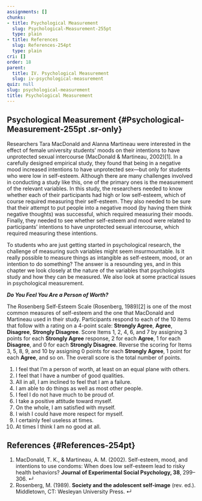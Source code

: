```yaml
---
assignments: []
chunks:
- title: Psychological Measurement
  slug: Psychological-Measurement-255pt
  type: plain
- title: References
  slug: References-254pt
  type: plain
cri: []
order: 18
parent:
  title: IV. Psychological Measurement
  slug: iv-psychological-measurement
quiz: null
slug: psychological-measurement
title: Psychological Measurement
---
```


## Psychological Measurement {#Psychological-Measurement-255pt .sr-only} 

Researchers Tara MacDonald and Alanna Martineau were interested in the effect of female university students’ moods on their intentions to have unprotected sexual intercourse (MacDonald & Martineau, 2002)\[1\]. In a carefully designed empirical study, they found that being in a negative mood increased intentions to have unprotected sex—but only for students who were low in self-esteem. Although there are many challenges involved in conducting a study like this, one of the primary ones is the measurement of the relevant variables. In this study, the researchers needed to know whether each of their participants had high or low self-esteem, which of course required measuring their self-esteem. They also needed to be sure that their attempt to put people into a negative mood (by having them think negative thoughts) was successful, which required measuring their moods. Finally, they needed to see whether self-esteem and mood were related to participants’ intentions to have unprotected sexual intercourse, which required measuring these intentions. 

To students who are just getting started in psychological research, the challenge of measuring such variables might seem insurmountable. Is it really possible to measure things as intangible as self-esteem, mood, or an intention to do something? The answer is a resounding yes, and in this chapter we look closely at the nature of the variables that psychologists study and how they can be measured. We also look at some practical issues in psychological measurement.

<i-callout>

**_**Do You Feel You Are a Person of Worth?**_**

The Rosenberg Self-Esteem Scale (Rosenberg, 1989)\[2\] is one of the most common measures of self-esteem and the one that MacDonald and Martineau used in their study. Participants respond to each of the 10 items that follow with a rating on a 4-point scale: __Strongly Agree__, __Agree__, __Disagree__, __Strongly Disagree__. Score Items 1, 2, 4, 6, and 7 by assigning 3 points for each __Strongly Agree__ response, 2 for each __Agree__, 1 for each __Disagree__, and 0 for each __Strongly Disagree__. Reverse the scoring for Items 3, 5, 8, 9, and 10 by assigning 0 points for each __Strongly Agree__, 1 point for each __Agree__, and so on. The overall score is the total number of points.

1.  I feel that I’m a person of worth, at least on an equal plane with others.
2.  I feel that I have a number of good qualities.
3.  All in all, I am inclined to feel that I am a failure.
4.  I am able to do things as well as most other people.
5.  I feel I do not have much to be proud of.
6.  I take a positive attitude toward myself.
7.  On the whole, I am satisfied with myself.
8.  I wish I could have more respect for myself.
9.  I certainly feel useless at times.
10. At times I think I am no good at all.

</i-callout>

## References {#References-254pt} 

1.  MacDonald, T. K., & Martineau, A. M. (2002). Self-esteem, mood, and intentions to use condoms: When does low self-esteem lead to risky health behaviors? __Journal of Experimental Social Psychology, 38__, 299–306. ↵
2.  Rosenberg, M. (1989). __Society and the adolescent self-image__ (rev. ed.). Middletown, CT: Wesleyan University Press. ↵

